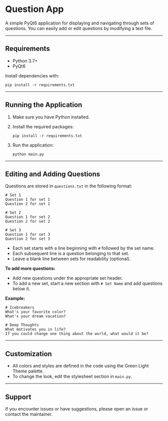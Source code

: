 # Question App

A simple PyQt6 application for displaying and navigating through sets of questions. You can easily add or edit questions by modifying a text file.

---

## Requirements

- Python 3.7+
- PyQt6

Install dependencies with:

```
pip install -r requirements.txt
```

---

## Running the Application

1. Make sure you have Python installed.
2. Install the required packages:

   ```
   pip install -r requirements.txt
   ```

3. Run the application:

   ```
   python main.py
   ```

---

## Editing and Adding Questions

Questions are stored in `questions.txt` in the following format:

```
# Set 1
Question 1 for set 1
Question 2 for set 1

# Set 2
Question 1 for set 2
Question 2 for set 2

# Set 3
Question 1 for set 3
Question 2 for set 3
```

- Each set starts with a line beginning with `#` followed by the set name.
- Each subsequent line is a question belonging to that set.
- Leave a blank line between sets for readability (optional).

**To add more questions:**
- Add new questions under the appropriate set header.
- To add a new set, start a new section with `# Set Name` and add questions below it.

**Example:**

```
# Icebreakers
What's your favorite color?
What's your dream vacation?

# Deep Thoughts
What motivates you in life?
If you could change one thing about the world, what would it be?
```

---

## Customization

- All colors and styles are defined in the code using the Green Light Theme palette.
- To change the look, edit the stylesheet section in `main.py`.

---

## Support

If you encounter issues or have suggestions, please open an issue or contact the maintainer.
